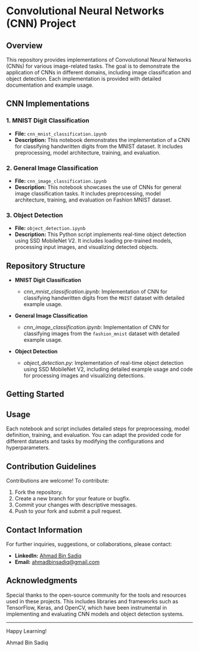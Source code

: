 # Convolutional Neural Networks (CNN) Project

## Overview
This repository provides implementations of Convolutional Neural Networks (CNNs) for various image-related tasks. The goal is to demonstrate the application of CNNs in different domains, including image classification and object detection. Each implementation is provided with detailed documentation and example usage.

## CNN Implementations

### 1. MNIST Digit Classification
- **File:** `cnn_mnist_classification.ipynb`
- **Description:** This notebook demonstrates the implementation of a CNN for classifying handwritten digits from the MNIST dataset. It includes preprocessing, model architecture, training, and evaluation.

### 2. General Image Classification
- **File:** `cnn_image_classification.ipynb`
- **Description:** This notebook showcases the use of CNNs for general image classification tasks. It includes preprocessing, model architecture, training, and evaluation on Fashion MNIST dataset.

### 3. Object Detection
- **File:** `object_detection.ipynb`
- **Description:** This Python script implements real-time object detection using SSD MobileNet V2. It includes loading pre-trained models, processing input images, and visualizing detected objects.

## Repository Structure

- **MNIST Digit Classification**
  - *cnn_mnist_classification.ipynb*: Implementation of CNN for classifying handwritten digits from the `MNIST` dataset with detailed example usage.
  
- **General Image Classification**
  - *cnn_image_classification.ipynb*: Implementation of CNN for classifying images from the `fashion_mnist` dataset with detailed example usage.

- **Object Detection**
  - *object_detection.py*: Implementation of real-time object detection using SSD MobileNet V2, including detailed example usage and code for processing images and visualizing detections.

## Getting Started

## Usage
Each notebook and script includes detailed steps for preprocessing, model definition, training, and evaluation. You can adapt the provided code for different datasets and tasks by modifying the configurations and hyperparameters.

## Contribution Guidelines
Contributions are welcome! To contribute:
1. Fork the repository.
2. Create a new branch for your feature or bugfix.
3. Commit your changes with descriptive messages.
4. Push to your fork and submit a pull request.

## Contact Information
For further inquiries, suggestions, or collaborations, please contact:

* **LinkedIn:** [Ahmad Bin Sadiq](https://www.linkedin.com/in/ahmad-bin-sadiq/)
* **Email:** ahmadbinsadiq@gmail.com

## Acknowledgments
Special thanks to the open-source community for the tools and resources used in these projects. This includes libraries and frameworks such as TensorFlow, Keras, and OpenCV, which have been instrumental in implementing and evaluating CNN models and object detection systems.

---

Happy Learning!

Ahmad Bin Sadiq
